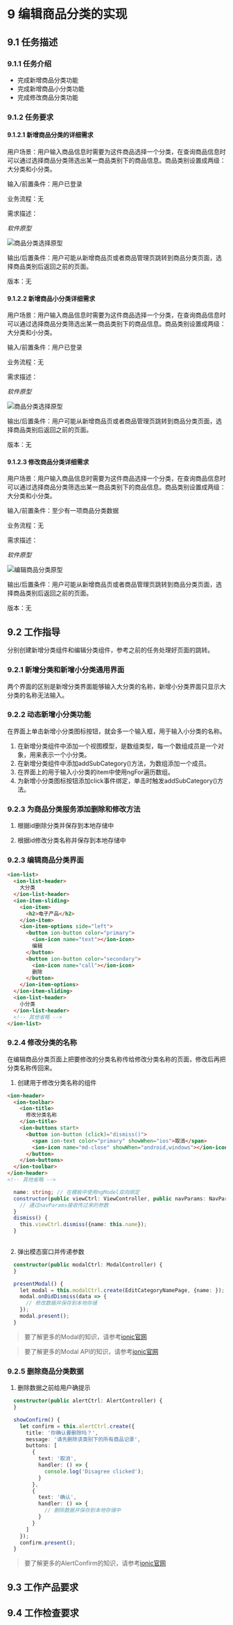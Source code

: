 # 9 编辑商品分类的实现
## 9.1 任务描述
### 9.1.1 任务介绍
- 完成新增商品分类功能
- 完成新增商品小分类功能
- 完成修改商品分类功能

### 9.1.2 任务要求
#### 9.1.2.1 新增商品分类的详细需求

用户场景：用户输入商品信息时需要为这件商品选择一个分类，在查询商品信息时可以通过选择商品分类筛选出某一商品类别下的商品信息。商品类别设置成两级：大分类和小分类。

输入/前置条件：用户已登录

业务流程：无

需求描述：

*软件原型*

![商品分类选择原型](https://github.com/mchades/shengyizhuanjia-ionic3/blob/master/task/images/%E6%96%B0%E5%A2%9E%E5%88%86%E7%B1%BB%E5%8E%9F%E5%9E%8B.jpg)

输出/后置条件：用户可能从新增商品页或者商品管理页跳转到商品分类页面，选择商品类别后返回之前的页面。

版本：无

#### 9.1.2.2 新增商品小分类详细需求

用户场景：用户输入商品信息时需要为这件商品选择一个分类，在查询商品信息时可以通过选择商品分类筛选出某一商品类别下的商品信息。商品类别设置成两级：大分类和小分类。

输入/前置条件：用户已登录

业务流程：无

需求描述：

*软件原型*

![商品分类选择原型](https://github.com/mchades/shengyizhuanjia-ionic3/blob/master/task/images/%E6%96%B0%E5%A2%9E%E5%B0%8F%E5%88%86%E7%B1%BB%E5%8E%9F%E5%9E%8B.jpg)

输出/后置条件：用户可能从新增商品页或者商品管理页跳转到商品分类页面，选择商品类别后返回之前的页面。

版本：无


#### 9.1.2.3 修改商品分类详细需求

用户场景：用户输入商品信息时需要为这件商品选择一个分类，在查询商品信息时可以通过选择商品分类筛选出某一商品类别下的商品信息。商品类别设置成两级：大分类和小分类。

输入/前置条件：至少有一项商品分类数据

业务流程：无

需求描述：

*软件原型*

![编辑商品分类原型](https://github.com/mchades/shengyizhuanjia-ionic3/blob/master/task/images/%E7%BC%96%E8%BE%91%E5%95%86%E5%93%81%E5%88%86%E7%B1%BB%E5%8E%9F%E5%9E%8B.jpg)

输出/后置条件：用户可能从新增商品页或者商品管理页跳转到商品分类页面，选择商品类别后返回之前的页面。

版本：无


## 9.2 工作指导
分别创建新增分类组件和编辑分类组件，参考之前的任务处理好页面的跳转。

### 9.2.1	新增分类和新增小分类通用界面
两个界面的区别是新增分类界面能够输入大分类的名称，新增小分类界面只显示大分类的名称无法输入。

### 9.2.2	动态新增小分类功能
在界面上单击新增小分类图标按钮，就会多一个输入框，用于输入小分类的名称。

1. 在新增分类组件中添加一个视图模型，是数组类型，每一个数组成员是一个对象，用来表示一个小分类。
2. 在新增分类组件中添加addSubCategory()方法，为数组添加一个成员。
3. 在界面上的用于输入小分类的item中使用ngFor遍历数组。
4. 为新增小分类图标按钮添加click事件绑定，单击时触发addSubCategory()方法。

### 9.2.3 为商品分类服务添加删除和修改方法

1. 根据id删除分类并保存到本地存储中

2. 根据id修改分类名称并保存到本地存储中

### 9.2.3 编辑商品分类界面

```html
<ion-list>
  <ion-list-header>
    大分类
  </ion-list-header>
  <ion-item-sliding>
    <ion-item>
      <h2>电子产品</h2>
    </ion-item>
    <ion-item-options side="left">
      <button ion-button color="primary">
        <ion-icon name="text"></ion-icon>
        编辑
      </button>
      <button ion-button color="secondary">
        <ion-icon name="call"></ion-icon>
        删除
      </button>
    </ion-item-options>
  </ion-item-sliding>
  <ion-list-header>
    小分类
  </ion-list-header>
  <!-- 其他省略 -->
</ion-list>
```
### 9.2.4 修改分类的名称
在编辑商品分类页面上把要修改的分类名称传给修改分类名称的页面，修改后再把分类名称传回来。

1. 创建用于修改分类名称的组件

```html
<ion-header>
  <ion-toolbar>
    <ion-title>
      修改分类名称
    </ion-title>
    <ion-buttons start>
      <button ion-button (click)="dismiss()">
        <span ion-text color="primary" showWhen="ios">取消</span>
        <ion-icon name="md-close" showWhen="android,windows"></ion-icon>
      </button>
    </ion-buttons>
  </ion-toolbar>
</ion-header>
<!-- 其他省略 -->
```

```typescript
  name: string; // 在模板中使用ngModel双向绑定
  constructor(public viewCtrl: ViewController, public navParams: NavParams) {
    // 通过navParams接收传过来的参数
  }
  dismiss() {
    this.viewCtrl.dismiss({name: this.name});
  }
  
```

2. 弹出模态窗口并传递参数

```typescript
  constructor(public modalCtrl: ModalController) {
  }

  presentModal() {
    let modal = this.modalCtrl.create(EditCategoryNamePage, {name: });
    modal.onDidDismiss(data => {
      // 修改数据并保存到本地存储
    });
    modal.present();
  }
```


> 要了解更多的Modal的知识，请参考[ionic官网](https://ionicframework.com/docs/components/#modals)

> 要了解更多的Modal API的知识，请参考[ionic官网](https://ionicframework.com/docs/api/components/modal/ModalController/)

### 9.2.5 删除商品分类数据

1. 删除数据之前给用户确提示

```typescript
  constructor(public alertCtrl: AlertController) {
  }

  showConfirm() {
    let confirm = this.alertCtrl.create({
      title: '你确认要删除吗？',
      message: '请先删除该类别下的所有商品记录',
      buttons: [
        {
          text: '取消',
          handler: () => {
            console.log('Disagree clicked');
          }
        },
        {
          text: '确认',
          handler: () => {
            // 删除数据并保存到本地存储中
          }
        }
      ]
    });
    confirm.present();
  }
```


> 要了解更多的AlertConfirm的知识，请参考[ionic官网](https://ionicframework.com/docs/components/#alert-confirm)

## 9.3 工作产品要求

## 9.4 工作检查要求
